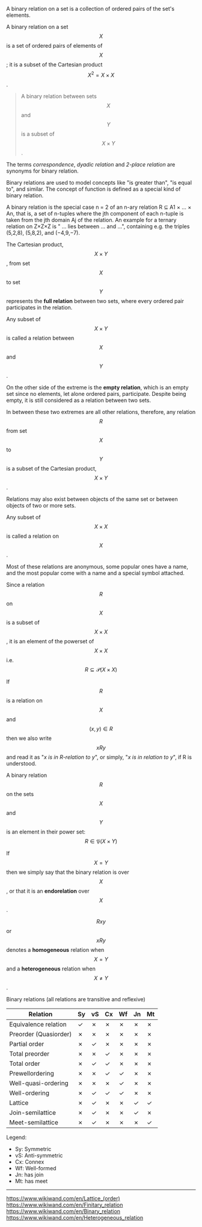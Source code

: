 A binary relation on a set is a collection of ordered pairs of the set's elements.

A binary relation on a set $$X$$ is a set of ordered pairs of elements of $$X$$; it is a subset of the Cartesian product $$X^2 = X \times X$$.

> A binary relation between sets $$X$$ and $$Y$$ is a subset of $$X \times Y$$.

The terms _correspondence_, _dyadic relation_ and _2-place relation_ are synonyms for binary relation.

Binary relations are used to model concepts like "is greater than", "is equal to", and similar. The concept of function is defined as a special kind of binary relation.

A binary relation is the special case n = 2 of an n-ary relation R ⊆ A1 × … × An, that is, a set of n-tuples where the jth component of each n-tuple is taken from the jth domain Aj of the relation. An example for a ternary relation on Z×Z×Z is " ... lies between ... and ...", containing e.g. the triples (5,2,8), (5,8,2), and (−4,9,−7).



The Cartesian product, $$X \times Y$$, from set $$X$$ to set $$Y$$ represents the **full relation** between two sets, where every ordered pair participates in the relation.

Any subset of $$X \times Y$$ is called a relation between $$X$$ and $$Y$$.

On the other side of the extreme is the __empty relation__, which is an empty set since no elements, let alone ordered pairs, participate. Despite being empty, it is still considered as a relation between two sets.


In between these two extremes are all other relations, therefore, any relation $$R$$ from set $$X$$ to $$Y$$ is a subset of the Cartesian product, $$X \times Y$$.

Relations may also exist between objects of the same set or between objects of two or more sets.

Any subset of $$X \times X$$ is called a relation on $$X$$.

Most of these relations are anonymous, some popular ones have a name, and the most popular come with a name and a special symbol attached.



Since a relation $$R$$ on $$X$$ is a subset of $$X \times X$$, it is an element of the powerset of $$X \times X$$ i.e. $$R\subseteq \mathcal{P}(X \times X)$$

If $$R$$ is a relation on $$X$$ and $$(x,y)\in R$$ then we also write $$xRy$$ and read it as "_x is in R-relation to y_", or simply, "_x is in relation to y_", if R is understood.

A binary relation $$R$$ on the sets $$X$$ and $$Y$$ is an element in their power set: $$R \in \mathfrak{P}(X \times Y)$$


If $$X = Y$$ then we simply say that the binary relation is over $$X$$, or that it is an **endorelation** over $$X$$.

$$Rxy$$ or $$xRy$$ denotes a **homogeneous** relation when $$X = Y$$ and a **heterogeneous** relation when $$X \not = Y$$.




Binary relations (all relations are transitive and reflexive)

Relation | Sy | vS | Cx | Wf | Jn | Mt
---|---|---|---|---|---|---
Equivalence relation|✓|✗|✗|✗|✗|✗
Preorder (Quasiorder)|✗|✗|✗|✗|✗|✗
Partial order|✗|✓|✗|✗|✗|✗
Total preorder|✗|✗|✓|✗|✗|✗
Total order|✗|✓|✓|✗|✗|✗
Prewellordering|✗|✗|✓|✓|✗|✗
Well-quasi-ordering|✗|✗|✗|✓|✗|✗
Well-ordering|✗|✓|✓|✓|✗|✗
Lattice|✗|✓|✗|✗|✓|✓
Join-semilattice|✗|✓|✗|✗|✓|✗
Meet-semilattice|✗|✓|✗|✗|✗|✓

Legend:
- Sy: Symmetric
- vS: Anti-symmetric
- Cx: Connex
- Wf: Well-formed
- Jn: has join
- Mt: has meet


---

https://www.wikiwand.com/en/Lattice_(order)
https://www.wikiwand.com/en/Finitary_relation
https://www.wikiwand.com/en/Binary_relation
https://www.wikiwand.com/en/Heterogeneous_relation
